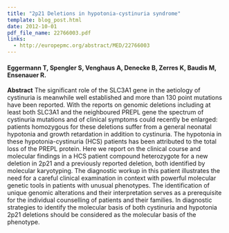 ```yaml
---
title: "2p21 Deletions in hypotonia-cystinuria syndrome"
template: blog_post.html 
date: 2012-10-01
pdf_file_name: 22766003.pdf
links:
  - http://europepmc.org/abstract/MED/22766003
---
```


#### Eggermann T, Spengler S, Venghaus A, Denecke B, Zerres K, Baudis M, Ensenauer R.

**Abstract** The significant role of the SLC3A1 gene in the aetiology of cystinuria is meanwhile well established and more than 130 point mutations have been reported. With the reports on genomic deletions including at least both SLC3A1 and the neighboured PREPL gene the spectrum of cystinuria mutations and of clinical symptoms could recently be enlarged: patients homozygous for these deletions suffer from a general neonatal hypotonia and growth retardation in addition to cystinuria. The hypotonia in these hypotonia-cystinuria (HCS) patients has been attributed to the total loss of the PREPL protein.<!--more--> Here we report on the clinical course and molecular findings in a HCS patient compound heterozygote for a new deletion in 2p21 and a previously reported deletion, both identified by molecular karyotyping. The diagnostic workup in this patient illustrates the need for a careful clinical examination in context with powerful molecular genetic tools in patients with unusual phenotypes. The identification of unique genomic alterations and their interpretation serves as a prerequisite for the individual counselling of patients and their families. In diagnostic strategies to identify the molecular basis of both cystinuria and hypotonia 2p21 deletions should be considered as the molecular basis of the phenotype.

